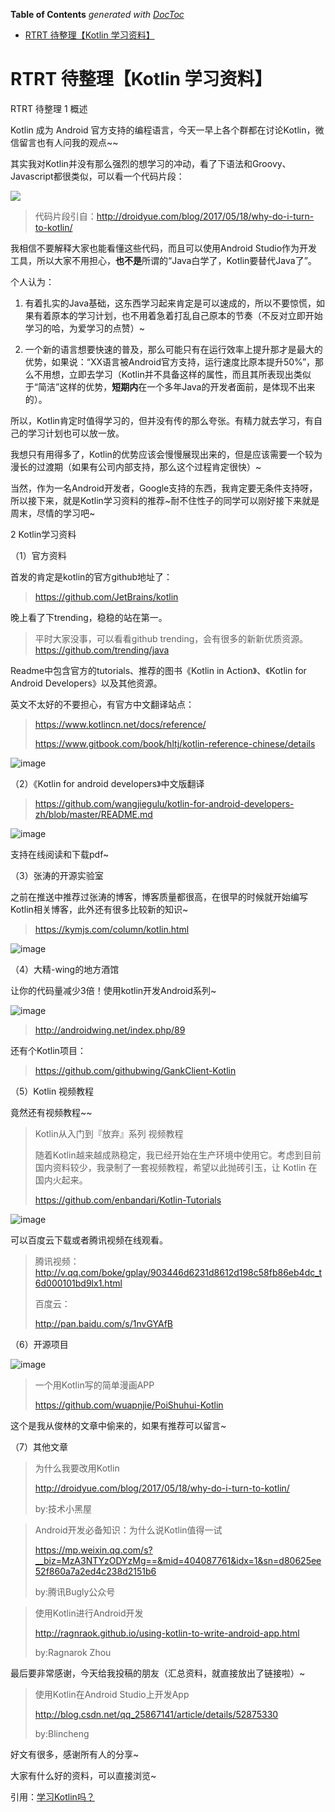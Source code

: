 <!-- START doctoc generated TOC please keep comment here to allow auto update -->
<!-- DON'T EDIT THIS SECTION, INSTEAD RE-RUN doctoc TO UPDATE -->
**Table of Contents**  *generated with [DocToc](https://github.com/thlorenz/doctoc)*

- [RTRT 待整理【Kotlin 学习资料】](#rtrt-%E5%BE%85%E6%95%B4%E7%90%86kotlin-%E5%AD%A6%E4%B9%A0%E8%B5%84%E6%96%99)

<!-- END doctoc generated TOC please keep comment here to allow auto update -->

# RTRT 待整理【Kotlin 学习资料】
RTRT 待整理
1
概述

Kotlin 成为 Android 官方支持的编程语言，今天一早上各个群都在讨论Kotlin，微信留言也有人问我的观点~~

其实我对Kotlin并没有那么强烈的想学习的冲动，看了下语法和Groovy、Javascript都很类似，可以看一个代码片段：

![](http://upload-images.jianshu.io/upload_images/9028834-c683230bb8cf113a?imageMogr2/auto-orient/strip%7CimageView2/2/w/1240)

> 代码片段引自：http://droidyue.com/blog/2017/05/18/why-do-i-turn-to-kotlin/

我相信不要解释大家也能看懂这些代码，而且可以使用Android Studio作为开发工具，所以大家不用担心，**也不是**所谓的“Java白学了，Kotlin要替代Java了”。

个人认为：

1.  有着扎实的Java基础，这东西学习起来肯定是可以速成的，所以不要惊慌，如果有着原本的学习计划，也不用着急着打乱自己原本的节奏（不反对立即开始学习的哈，为爱学习的点赞）~

2.  一个新的语言想要快速的普及，那么可能只有在运行效率上提升那才是最大的优势，如果说：“XX语言被Android官方支持，运行速度比原本提升50%”，那么不用想，立即去学习（Kotlin并不具备这样的属性，而且其所表现出类似于“简洁”这样的优势，**短期内**在一个多年Java的开发者面前，是体现不出来的）。

所以，Kotlin肯定时值得学习的，但并没有传的那么夸张。有精力就去学习，有自己的学习计划也可以放一放。

我想只有用得多了，Kotlin的优势应该会慢慢展现出来的，但是应该需要一个较为漫长的过渡期（如果有公司内部支持，那么这个过程肯定很快）~

当然，作为一名Android开发者，Google支持的东西，我肯定要无条件支持呀，所以接下来，就是Kotlin学习资料的推荐~耐不住性子的同学可以刚好接下来就是周末，尽情的学习吧~

2
Kotlin学习资料

（1）官方资料

首发的肯定是kotlin的官方github地址了：

> https://github.com/JetBrains/kotlin

晚上看了下trending，稳稳的站在第一。

> 平时大家没事，可以看看github trending，会有很多的新新优质资源。https://github.com/trending/java

Readme中包含官方的tutorials、推荐的图书《Kotlin in Action》、《Kotlin for Android Developers》以及其他资源。

英文不太好的不要担心，有官方中文翻译站点：

> https://www.kotlincn.net/docs/reference/
> 
> https://www.gitbook.com/book/hltj/kotlin-reference-chinese/details

![image](http://upload-images.jianshu.io/upload_images/9028834-9d938f995836aa7d?imageMogr2/auto-orient/strip%7CimageView2/2/w/1240)

（2）《Kotlin for android developers》中文版翻译

> https://github.com/wangjiegulu/kotlin-for-android-developers-zh/blob/master/README.md

![image](http://upload-images.jianshu.io/upload_images/9028834-2b41018731bbed5f?imageMogr2/auto-orient/strip%7CimageView2/2/w/1240)

支持在线阅读和下载pdf~

（3）张涛的开源实验室

之前在推送中推荐过张涛的博客，博客质量都很高，在很早的时候就开始编写Kotlin相关博客，此外还有很多比较新的知识~ 

> https://kymjs.com/column/kotlin.html

![image](http://upload-images.jianshu.io/upload_images/9028834-845806f860910a87?imageMogr2/auto-orient/strip%7CimageView2/2/w/1240)

（4）大精-wing的地方酒馆

让你的代码量减少3倍！使用kotlin开发Android系列~

![image](http://upload-images.jianshu.io/upload_images/9028834-89e905a5895a5b97?imageMogr2/auto-orient/strip%7CimageView2/2/w/1240)

> http://androidwing.net/index.php/89

还有个Kotlin项目：

> https://github.com/githubwing/GankClient-Kotlin

（5）Kotlin 视频教程

竟然还有视频教程~~

> Kotlin从入门到『放弃』系列 视频教程
> 
> 随着Kotlin越来越成熟稳定，我已经开始在生产环境中使用它。考虑到目前国内资料较少，我录制了一套视频教程，希望以此抛砖引玉，让 Kotlin 在国内火起来。
> 
> https://github.com/enbandari/Kotlin-Tutorials

![image](http://upload-images.jianshu.io/upload_images/9028834-83c61cee675b29ea?imageMogr2/auto-orient/strip%7CimageView2/2/w/1240)

可以百度云下载或者腾讯视频在线观看。

> 腾讯视频：http://v.qq.com/boke/gplay/903446d6231d8612d198c58fb86eb4dc_t6d000101bd9lx1.html
> 
> 百度云：
> 
> http://pan.baidu.com/s/1nvGYAfB

（6）开源项目

![image](http://upload-images.jianshu.io/upload_images/9028834-3959854a142fca88?imageMogr2/auto-orient/strip%7CimageView2/2/w/1240)

> 一个用Kotlin写的简单漫画APP
> 
> https://github.com/wuapnjie/PoiShuhui-Kotlin

这个是我从俊林的文章中偷来的，如果有推荐可以留言~

（7）其他文章

> 为什么我要改用Kotlin
> 
> http://droidyue.com/blog/2017/05/18/why-do-i-turn-to-kotlin/
> 
> by:技术小黑屋

> Android开发必备知识：为什么说Kotlin值得一试
> 
> https://mp.weixin.qq.com/s?__biz=MzA3NTYzODYzMg==&mid=404087761&idx=1&sn=d80625ee52f860a7a2ed4c238d2151b6
> 
> by:腾讯Bugly公众号

> 使用Kotlin进行Android开发
> 
> http://ragnraok.github.io/using-kotlin-to-write-android-app.html
> 
> by:Ragnarok Zhou

最后要非常感谢，今天给我投稿的朋友（汇总资料，就直接放出了链接啦）~

> 使用Kotlin在Android Studio上开发App
> 
> http://blog.csdn.net/qq_25867141/article/details/52875330
> 
> by:Blincheng

  好文有很多，感谢所有人的分享~

大家有什么好的资料，可以直接浏览~

引用：[学习Kotlin吗？](https://mp.weixin.qq.com/s/8vGvKJ10XchRGYVXHBc1kA)